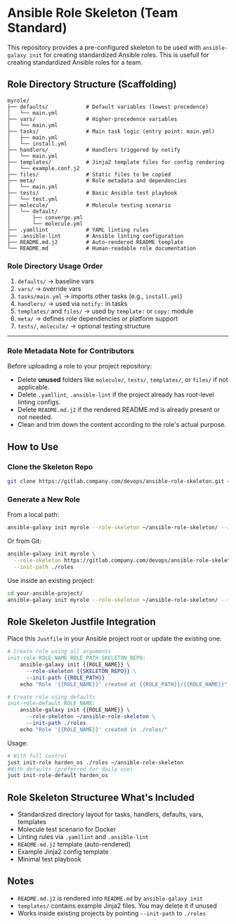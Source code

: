 # Ansible Role Skeleton (Team Standard)

This repository provides a pre-configured skeleton to be used with `ansible-galaxy init` for creating standardized Ansible roles.
This is usefull for creating standardized Ansible roles for a team.

## Role Directory Structure (Scaffolding)

```
myrole/
├── defaults/            # Default variables (lowest precedence)
│   └── main.yml
├── vars/                # Higher-precedence variables
│   └── main.yml
├── tasks/               # Main task logic (entry point: main.yml)
│   ├── main.yml
│   └── install.yml
├── handlers/            # Handlers triggered by notify
│   └── main.yml
├── templates/           # Jinja2 template files for config rendering
│   └── example.conf.j2
├── files/               # Static files to be copied
├── meta/                # Role metadata and dependencies
│   └── main.yml
├── tests/               # Basic Ansible test playbook
│   └── test.yml
├── molecule/            # Molecule testing scenario
│   └── default/
│       ├── converge.yml
│       └── molecule.yml
├── .yamllint            # YAML linting rules
├── .ansible-lint        # Ansible linting configuration
├── README.md.j2         # Auto-rendered README template
└── README.md            # Human-readable role documentation
```

### Role Directory Usage Order

1. `defaults/` → baseline vars
2. `vars/` → override vars
3. `tasks/main.yml` → imports other tasks (e.g., `install.yml`)
4. `handlers/` → used via `notify:` in tasks
5. `templates/` and `files/` → used by `template:` or `copy:` module
6. `meta/` → defines role dependencies or platform support
7. `tests/`, `molecule/` → optional testing structure

---

### Role Metadata Note for Contributors

Before uploading a role to your project repository:
- Delete **unused** folders like `molecule/`, `tests/`, `templates/`, or `files/` if not applicable.
- Delete `.yamllint`, `.ansible-lint` if the project already has root-level linting configs.
- Delete `README.md.j2` if the rendered README.md is already present or not needed.
- Clean and trim down the content according to the role's actual purpose.

##  How to Use

###  Clone the Skeleton Repo

```bash
git clone https://gitlab.company.com/devops/ansible-role-skeleton.git ~/ansible-role-skeleton
```

###  Generate a New Role

From a local path:

```bash
ansible-galaxy init myrole --role-skeleton ~/ansible-role-skeleton/ --init-path ./roles
```

Or from Git:

```bash
ansible-galaxy init myrole \
  --role-skeleton https://gitlab.company.com/devops/ansible-role-skeleton.git \
  --init-path ./roles
```

Use inside an existing project:

```bash
cd your-ansible-project/
ansible-galaxy init myrole --role-skeleton ~/ansible-role-skeleton/ --init-path ./roles
```

## Role Skeleton Justfile Integration

Place this `Justfile` in your Ansible project root or update the existing one:

```makefile
# Create role using all arguments
init-role ROLE_NAME ROLE_PATH SKELETON_REPO:
    ansible-galaxy init {{ROLE_NAME}} \
      --role-skeleton {{SKELETON_REPO}} \
      --init-path {{ROLE_PATH}}
    echo "Role '{{ROLE_NAME}}' created at {{ROLE_PATH}}/{{ROLE_NAME}}"

# Create role using defaults
init-role-default ROLE_NAME:
    ansible-galaxy init {{ROLE_NAME}} \
      --role-skeleton ~/ansible-role-skeleton \
      --init-path ./roles
    echo "Role '{{ROLE_NAME}}' created in ./roles/"
```

Usage:

```bash
# With full control
just init-role harden_os ./roles ~/ansible-role-skeleton
#With defaults (preferred for daily use)
just init-role-default harden_os
```

##  Role Skeleton Structuree What's Included

- Standardized directory layout for tasks, handlers, defaults, vars, templates
- Molecule test scenario for Docker
- Linting rules via `.yamllint` and `.ansible-lint`
- `README.md.j2` template (auto-rendered)
- Example Jinja2 config template
- Minimal test playbook

## Notes

- `README.md.j2` is rendered into `README.md` by `ansible-galaxy init`
- `templates/` contains example Jinja2 files. You may delete it if unused
- Works inside existing projects by pointing `--init-path` to `./roles`
